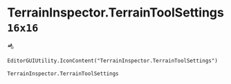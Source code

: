 # TerrainInspector.TerrainToolSettings `16x16`
<img src="/img/TerrainInspector.TerrainToolSettings.png" width=16 height=16>

``` CSharp
EditorGUIUtility.IconContent("TerrainInspector.TerrainToolSettings")
```
```
TerrainInspector.TerrainToolSettings
```
